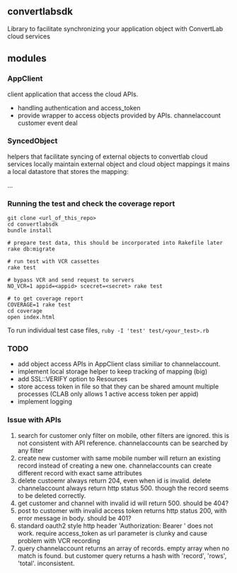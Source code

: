 ## convertlabsdk

Library to facilitate synchronizing your application object with ConvertLab cloud services

## modules

### AppClient
client application that access the cloud APIs.
* handling authentication and access_token
* provide wrapper to access objects provided by APIs. 
	channelaccount
	customer
	event
	deal

### SyncedObject
helpers that facilitate syncing of external objects to convertlab cloud services locally maintain external object and cloud object mappings it mains a local datastore that stores the mapping:

...

### Running the test and check the coverage report

```
git clone <url_of_this_repo>
cd convertlabsdk
bundle install

# prepare test data, this should be incorporated into Rakefile later
rake db:migrate

# run test with VCR cassettes
rake test

# bypass VCR and send request to servers
NO_VCR=1 appid=<appid> scecret=<secret> rake test 

# to get coverage report
COVERAGE=1 rake test
cd coverage
open index.html

```

To run individual test case files, ``` ruby -I 'test' test/<your_test>.rb ```

### TODO
* add object access APIs in AppClient class similiar to channelaccount. 
* implement local storage helper to keep tracking of mapping (big)
* add SSL::VERIFY option to Resources
* store access token in file so that they can be shared amount multiple processes (CLAB only allows 1 active access token per appid)
* implement logging

### Issue with APIs
1. search for customer only filter on mobile, other filters are ignored. this is not consistent with API reference. channelaccounts can be searched by any filter
2. create new customer with same mobile number will return an existing record instead of creating a new one. channelaccounts can create different record with exact same attributes
3. delete custoemr always return 204, even when id is invalid. delete channelaccount always return http status 500. though the record seems to be deleted correctly.
4. get customer and channel with invalid id  will return 500. should be 404?
5. post to customer with invalid access token returns http status 200, with error message in body. should be 401?
6. standard oauth2 style http header 'Authorization: Bearer ' does not work. require access_token as url parameter is clunky and cause problem with VCR recording
7. query channelaccount returns an array of records. empty array when no match is found. but customer query returns a hash with 'record', 'rows', 'total'. inconsistent.

